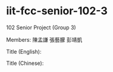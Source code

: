 iit-fcc-senior-102-3
====================

102 Senior Project (Group 3)

Members:
陳孟謙
張藝朦
彭靖凱

Title (English):

Title (Chinese):
